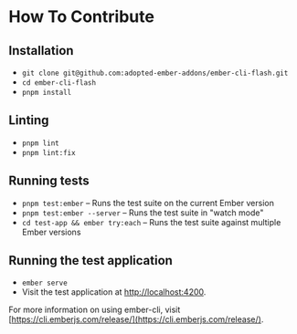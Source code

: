 # How To Contribute

## Installation

* `git clone git@github.com:adopted-ember-addons/ember-cli-flash.git`
* `cd ember-cli-flash`
* `pnpm install`

## Linting

* `pnpm lint`
* `pnpm lint:fix`

## Running tests

* `pnpm test:ember` – Runs the test suite on the current Ember version
* `pnpm test:ember --server` – Runs the test suite in "watch mode"
* `cd test-app && ember try:each` – Runs the test suite against multiple Ember versions

## Running the test application

* `ember serve`
* Visit the test application at [http://localhost:4200](http://localhost:4200).

For more information on using ember-cli, visit [https://cli.emberjs.com/release/](https://cli.emberjs.com/release/).
